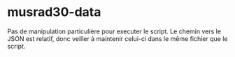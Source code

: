 # musrad30-data
Pas de manipulation particulière pour executer le script. 
Le chemin vers le JSON est relatif, donc veiller à maintenir celui-ci dans le même fichier que le script.
